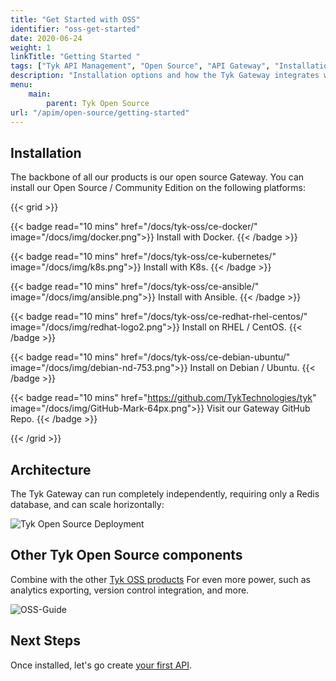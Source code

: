 ```yaml
---
title: "Get Started with OSS"
identifier: "oss-get-started"
date: 2020-06-24
weight: 1
linkTitle: "Getting Started "
tags: ["Tyk API Management", "Open Source", "API Gateway", "Installation"]
description: "Installation options and how the Tyk Gateway integrates with the rest of the Tyk stack"
menu:
    main:
        parent: Tyk Open Source
url: "/apim/open-source/getting-started"
---
```


## Installation

The backbone of all our products is our open source Gateway. You can install our Open Source / Community Edition on the following platforms:

{{< grid >}}

{{< badge read="10 mins" href="/docs/tyk-oss/ce-docker/" image="/docs/img/docker.png">}}
Install with Docker. 
{{< /badge >}}

{{< badge read="10 mins" href="/docs/tyk-oss/ce-kubernetes/" image="/docs/img/k8s.png">}}
Install with K8s. 
{{< /badge >}}

{{< badge read="10 mins" href="/docs/tyk-oss/ce-ansible/" image="/docs/img/ansible.png">}}
Install with Ansible. 
{{< /badge >}}

{{< badge read="10 mins" href="/docs/tyk-oss/ce-redhat-rhel-centos/" image="/docs/img/redhat-logo2.png">}}
Install on RHEL / CentOS. 
{{< /badge >}}

{{< badge read="10 mins" href="/docs/tyk-oss/ce-debian-ubuntu/" image="/docs/img/debian-nd-753.png">}}
Install on Debian / Ubuntu. 
{{< /badge >}}

{{< badge read="10 mins" href="https://github.com/TykTechnologies/tyk" image="/docs/img/GitHub-Mark-64px.png">}}
Visit our Gateway GitHub Repo. 
{{< /badge >}}

{{< /grid >}}


## Architecture

The Tyk Gateway can run completely independently, requiring only a Redis database, and can scale horizontally:

![Tyk Open Source Deployment](/docs/img/diagrams/gateway3.png)


## Other Tyk Open Source components

Combine with the other [Tyk OSS products](/docs/tyk-stack) For even more power, such as analytics exporting, version control integration, and more.

![OSS-Guide](/docs/img/diagrams/oss-flow.png)


## Next Steps

Once installed, let's go create [your first API](/docs/getting-started/create-api/).

